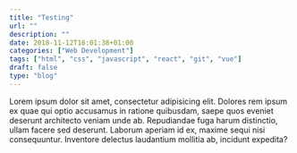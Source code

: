 ```yaml
---
title: "Testing"
url: ""
description: ""
date: 2018-11-12T16:01:38+01:00
categories: ["Web Development"]
tags: ["html", "css", "javascript", "react", "git", "vue"]
draft: false
type: "blog"
---
```


Lorem ipsum dolor sit amet, consectetur adipisicing elit. Dolores rem ipsum ex quae qui optio accusamus in ratione quibusdam, saepe quos eveniet deserunt architecto veniam unde ab. Repudiandae fuga harum distinctio, ullam facere sed deserunt. Laborum aperiam id ex, maxime sequi nisi consequuntur. Inventore delectus laudantium mollitia ab, incidunt expedita?
